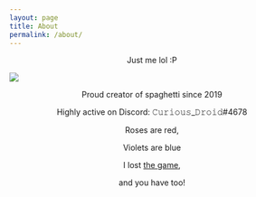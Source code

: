 ```yaml
---
layout: page
title: About
permalink: /about/
---
```


<p style="text-align: center;">Just me lol :P 
</p>

![](https://media.tenor.com/ShzdJcrguswAAAAC/burn-elmo.gif)

<p style="text-align: center;">Proud creator of spaghetti since 2019
</p>

<p style="text-align: center;">
Highly active on Discord: 𝙲𝚞𝚛𝚒𝚘𝚞𝚜_𝙳𝚛𝚘𝚒𝚍#4678
</p>

<p style="text-align: center;">Roses are red,</p>

<p style="text-align: center;">Violets are blue</p>

<p style="text-align: center;">I lost <a href = https://en.wikipedia.org/wiki/The_Game_(mind_game)>the game</a>,</p>

<p style="text-align: center;">and you have too!</p>